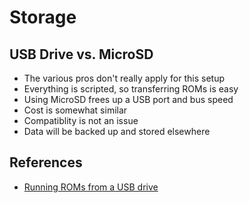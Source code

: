 # Storage

## USB Drive vs. MicroSD

* The various pros don't really apply for this setup
* Everything is scripted, so transferring ROMs is easy
* Using MicroSD frees up a USB port and bus speed
* Cost is somewhat similar
* Compatiblity is not an issue
* Data will be backed up and stored elsewhere 

## References

* [Running ROMs from a USB drive](https://retropie.org.uk/docs/Running-ROMs-from-a-USB-drive/)
